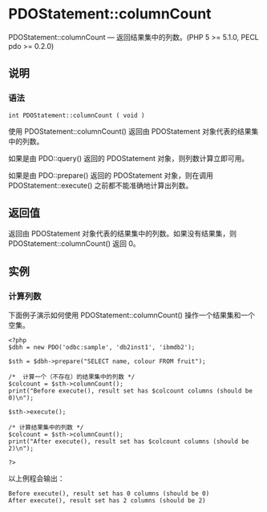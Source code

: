 # PDOStatement::columnCount



PDOStatement::columnCount — 返回结果集中的列数。(PHP 5 &gt;= 5.1.0, PECL pdo &gt;= 0.2.0)

## 说明

### 语法

```
int PDOStatement::columnCount ( void )

```

使用 PDOStatement::columnCount() 返回由 PDOStatement 对象代表的结果集中的列数。

如果是由 PDO::query() 返回的 PDOStatement 对象，则列数计算立即可用。

如果是由 PDO::prepare() 返回的 PDOStatement 对象，则在调用 PDOStatement::execute() 之前都不能准确地计算出列数。

## 返回值

返回由 PDOStatement 对象代表的结果集中的列数。如果没有结果集，则 PDOStatement::columnCount() 返回 0。

## 实例

### 计算列数

下面例子演示如何使用 PDOStatement::columnCount() 操作一个结果集和一个空集。

```
<?php
$dbh = new PDO('odbc:sample', 'db2inst1', 'ibmdb2');

$sth = $dbh->prepare("SELECT name, colour FROM fruit");

/*  计算一个（不存在）的结果集中的列数 */
$colcount = $sth->columnCount();
print("Before execute(), result set has $colcount columns (should be 0)\n");

$sth->execute();

/* 计算结果集中的列数 */
$colcount = $sth->columnCount();
print("After execute(), result set has $colcount columns (should be 2)\n");

?>

```

以上例程会输出：

```
Before execute(), result set has 0 columns (should be 0)
After execute(), result set has 2 columns (should be 2)

```




